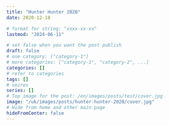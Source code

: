 ```yaml
---
title: "Hunter Hunter 2020"
date: 2020-12-18

# format for string: "xxxx-xx-xx"
lastmod: "2024-06-11"

# set false when you want the post publish
draft: false
# one category: ["category-1"]
# more categories: ["category-1", "category-2", ...]
categories: []
# refer to categories
tags: []
# seires
series: []
# Top image for the post: /en/images/posts/test/cover.jpg
image: "/uk/images/posts/hunter-hunter-2020/cover.jpg"
# Hide from home and other main page
hideFromCenter: false
---
```


<!--more-->